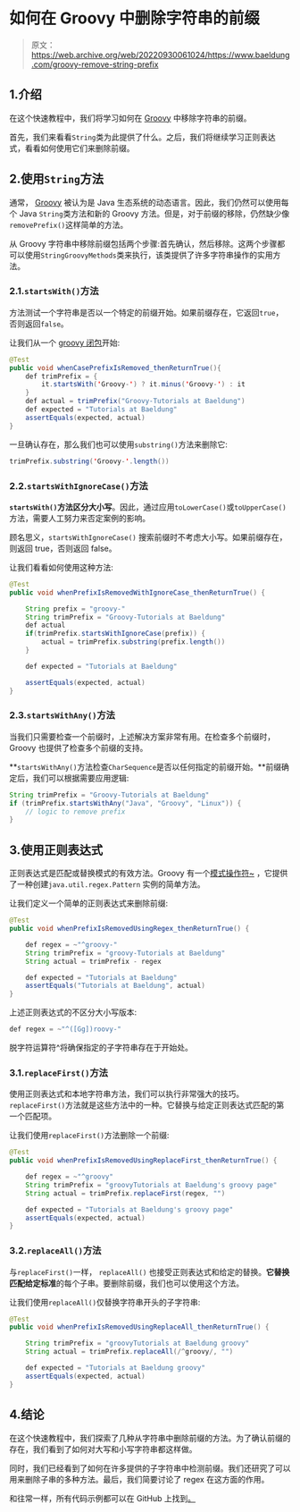 # 如何在 Groovy 中删除字符串的前缀

> 原文：<https://web.archive.org/web/20220930061024/https://www.baeldung.com/groovy-remove-string-prefix>

## 1.介绍

在这个快速教程中，我们将学习如何在 [Groovy](/web/20221126233043/https://www.baeldung.com/groovy-language) 中移除字符串的前缀。

首先，我们来看看`String`类为此提供了什么。之后，我们将继续学习正则表达式，看看如何使用它们来删除前缀。

## 2.使用`String`方法

通常， [Groovy](/web/20221126233043/https://www.baeldung.com/groovy-language) 被认为是 Java 生态系统的动态语言。因此，我们仍然可以使用每个 Java `String`类方法和新的 Groovy 方法。但是，对于前缀的移除，仍然缺少像`removePrefix()`这样简单的方法。

从 Groovy 字符串中移除前缀包括两个步骤:首先确认，然后移除。这两个步骤都可以使用`StringGroovyMethods`类来执行，该类提供了许多字符串操作的实用方法。

### 2.1.`startsWith()`方法

方法测试一个字符串是否以一个特定的前缀开始。如果前缀存在，它返回`true`，否则返回`false`。

让我们从一个 [groovy 闭包](/web/20221126233043/https://www.baeldung.com/groovy-closures)开始:

```java
@Test 
public void whenCasePrefixIsRemoved_thenReturnTrue(){
    def trimPrefix = {
        it.startsWith('Groovy-') ? it.minus('Groovy-') : it 
    }
    def actual = trimPrefix("Groovy-Tutorials at Baeldung")
    def expected = "Tutorials at Baeldung"
    assertEquals(expected, actual)
} 
```

一旦确认存在，那么我们也可以使用`substring()`方法来删除它:

```java
trimPrefix.substring('Groovy-'.length()) 
```

### 2.2.`startsWithIgnoreCase()`方法

**`startsWith()`方法区分大小写**。因此，通过应用`toLowerCase()`或`toUpperCase()` 方法，需要人工努力来否定案例的影响。

顾名思义，`startsWithIgnoreCase()` 搜索前缀时不考虑大小写。如果前缀存在，则返回 true，否则返回 false。

让我们看看如何使用这种方法:

```java
@Test
public void whenPrefixIsRemovedWithIgnoreCase_thenReturnTrue() {

    String prefix = "groovy-"
    String trimPrefix = "Groovy-Tutorials at Baeldung"
    def actual
    if(trimPrefix.startsWithIgnoreCase(prefix)) {
        actual = trimPrefix.substring(prefix.length())
    }

    def expected = "Tutorials at Baeldung"

    assertEquals(expected, actual)
} 
```

### 2.3.`startsWithAny()`方法

当我们只需要检查一个前缀时，上述解决方案非常有用。在检查多个前缀时，Groovy 也提供了检查多个前缀的支持。

**`startsWithAny()`方法检查`CharSequence`是否以任何指定的前缀开始。**前缀确定后，我们可以根据需要应用逻辑:

```java
String trimPrefix = "Groovy-Tutorials at Baeldung"
if (trimPrefix.startsWithAny("Java", "Groovy", "Linux")) {
    // logic to remove prefix
} 
```

## 3.使用正则表达式

正则表达式是匹配或替换模式的有效方法。Groovy 有一个[模式操作符~](/web/20221126233043/https://www.baeldung.com/groovy-pattern-matching) ，它提供了一种创建`java.util.regex.Pattern` 实例的简单方法。

让我们定义一个简单的正则表达式来删除前缀:

```java
@Test
public void whenPrefixIsRemovedUsingRegex_thenReturnTrue() {

    def regex = ~"^groovy-"
    String trimPrefix = "groovy-Tutorials at Baeldung"
    String actual = trimPrefix - regex

    def expected = "Tutorials at Baeldung"
    assertEquals("Tutorials at Baeldung", actual)
} 
```

上述正则表达式的不区分大小写版本:

```java
def regex = ~"^([Gg])roovy-" 
```

脱字符运算符^将确保指定的子字符串存在于开始处。

### 3.1.`replaceFirst()`方法

使用正则表达式和本地字符串方法，我们可以执行非常强大的技巧。`replaceFirst()`方法就是这些方法中的一种。它替换与给定正则表达式匹配的第一个匹配项。

让我们使用`replaceFirst()`方法删除一个前缀:

```java
@Test
public void whenPrefixIsRemovedUsingReplaceFirst_thenReturnTrue() {

    def regex = ~"^groovy"
    String trimPrefix = "groovyTutorials at Baeldung's groovy page"
    String actual = trimPrefix.replaceFirst(regex, "")

    def expected = "Tutorials at Baeldung's groovy page"
    assertEquals(expected, actual)
} 
```

### 3.2.`replaceAll()`方法

与`replaceFirst()`一样， `replaceAll()` 也接受正则表达式和给定的替换。**它替换匹配给定标准**的每个子串。要删除前缀，我们也可以使用这个方法。

让我们使用`replaceAll()`仅替换字符串开头的子字符串:

```java
@Test
public void whenPrefixIsRemovedUsingReplaceAll_thenReturnTrue() {

    String trimPrefix = "groovyTutorials at Baeldung groovy"
    String actual = trimPrefix.replaceAll(/^groovy/, "")

    def expected = "Tutorials at Baeldung groovy"
    assertEquals(expected, actual)
} 
```

## 4.结论

在这个快速教程中，我们探索了几种从字符串中删除前缀的方法。为了确认前缀的存在，我们看到了如何对大写和小写字符串都这样做。

同时，我们已经看到了如何在许多提供的子字符串中检测前缀。我们还研究了可以用来删除子串的多种方法。最后，我们简要讨论了 regex 在这方面的作用。

和往常一样，所有代码示例都可以在 GitHub 上找到[。](https://web.archive.org/web/20221126233043/https://github.com/eugenp/tutorials/tree/master/core-groovy-modules/core-groovy-strings)